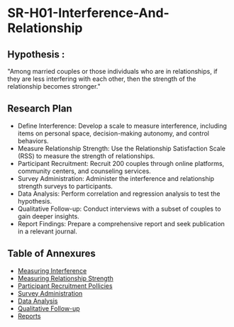 # SR-H01-Interference-And-Relationship

## Hypothesis : 
"Among married couples or those individuals who are in relationships, if they are less interfering with each other, then the strength of the relationship becomes stronger."

## Research Plan
- Define Interference: Develop a scale to measure interference, including items on personal space, decision-making autonomy, and control behaviors.
- Measure Relationship Strength: Use the Relationship Satisfaction Scale (RSS) to measure the strength of relationships.
- Participant Recruitment: Recruit 200 couples through online platforms, community centers, and counseling services.
- Survey Administration: Administer the interference and relationship strength surveys to participants.
- Data Analysis: Perform correlation and regression analysis to test the hypothesis.
- Qualitative Follow-up: Conduct interviews with a subset of couples to gain deeper insights.
- Report Findings: Prepare a comprehensive report and seek publication in a relevant journal.

## Table of Annexures 
- [Measuring Interference](https://github.com/fromsantanu/SR-H01-Part-1-Interference)
- [Measuring Relationship Strength](#)
- [Participant Recruitment Pollicies](#)
- [Survey Administration](#)
- [Data Analysis](#)
- [Qualitative Follow-up](#)
- [Reports](#)
